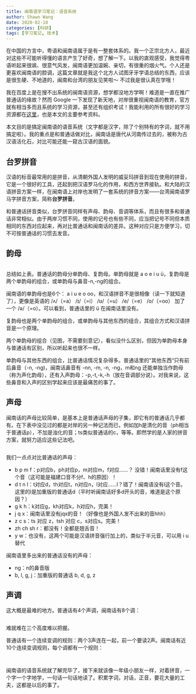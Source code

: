 ```yaml
---
title: 闽南语学习笔记：语音系统
author: Shawn Wang
date: 2020-02-10
categories: [科研]
tags: [学习笔记, 技术]
---
```


在中国的方言中，粤语和闽南语属于是有一整套体系的。我一个正宗北方人，最近对这些不可能听得懂的语言产生了好奇，想了解一下。以我的直观感受，我觉得粤语听起来很飒、很意气风发，闽南语更加温婉、亲切，有很重的烟火气。个人还是更喜欢闽南语的腔调，这篇文章就是我这个北方人试图牙牙学语总结的东西，应该是很生硬、不地道的，闽南和台湾的朋友见笑啦～ 不过我是很认真在学哦！

我在百度上是在搜不出系统的闽南语资源，想学都没地方学啊！难道是一直在推广普通话的缘故？然而 Google 一下发现了新天地，对岸很重视闽南语的教育，官方就有相当多而且系统的学习资源，甚至还有组织考试！我能利用的所有很好的学习资源都在[这里](https://blgjts.moe.edu.tw/tmt/view.php?page=resource)，也是本文的主要参考资料。

本文目的是搞定闽南语的语音系统（文字都是汉字，除了个别特有的字词，就不用搞定啦）。我的重点是和普通话做对比，闽南话是唐代从河南传过去的，被称为古汉语活化石，对比可能还能一窥古汉语的面貌。


## 台罗拼音

汉语的标音最常用的是拼音，从清朝外国人发明的威妥玛拼音到现在使用的拼音，它是一个很好的工具，还起到把汉语罗马化的作用，和西方世界接轨。和大陆的汉语拼音方案一样，在闽南语上对岸也发明了一套系统的拼音方案——台湾闽南语罗马字拼音方案，简称**台罗拼音**。

和普通话拼音类似，台罗拼音同样有声母、韵母、音调等体系，而且有很多和普通话非常相似。由于两岸习惯不同，使用的记号也有些不同，应当把记号不同但本质相同的东西对应起来，再对比普通话和闽南话的差异。这种对应只是方便学习，切不可按普通话的习惯去发音。


## 韵母

![]()

总结如上表。普通话的韵母分单韵母、复韵母。单韵母就是 a o e i u ü，复韵母是两个单韵母的组合，或单韵母与鼻音-n,-ng的组合。

闽南语的单韵母也是6个： a i u e o oo，和汉语拼音不是很相像（读一下就知道了），更像是英语的 /ʌ/（=a） /ɪ/（=i） /ʊ/（=u） /e/（=e） /o/（=oo） 加了一个 /ə/（=o）。可以看到，普通话里的 ü 在闽南话里没有。

复韵母也是两个单韵母的组合，或单韵母与其他东西的组合，其组合方式和汉语拼音是一个原理。

两个单韵母的组合（见图，不需要刻意记），看似没什么区别，但因为单韵母本身与普通话有区别，所以听起来也很不一样。


单韵母与其他东西的组合，比普通话情况复杂得多。普通话里的“其他东西“只有前后鼻音（-n, -ng)，闽南话鼻音有 -nn, -m, -n, -ng，m和ng 还能单独当作韵母（称为声化韵母），还有入声韵母：-p,-t,-k,-h（放在音调部分说）。对我来说，这些鼻音和入声的区别学起来应该是最痛苦的事了。




## 声母

闽南话的声母比较简单，是基本上是普通话声母的子集，即它有的普通话几乎都有。在下表中没见过的都是对岸的另一种记法而已，例如加h是清化的音（ph相当于普通话p），不加是浊化的音；ts类似普通话的c，等等。即然学的是人家的拼音方案，就努力适应这些记法吧。

![]()



我们一点点对比普通话的声母： 
- b p m f：p对应b，ph对应p，m对应m，f对应……？ 没错！闽南话里没有f这个音（这可能是福建口音不分f、h的原因）！
- d t n l：t对应d，th对应t，n对应n，l对应……l？错了！闽南语没有l这个音。这里的l是加重版的普通话d（平时听闽南话好多d开头的音，难道是这个原因？）
- g k h：k对应g，kh对应k，h对应h，完美！
- j q x：闽南话里没有jqx的音！（好像也是外国人发不出来的音hhh）
- z c s：ts 对应 z，tsh 对应 c，s对应s。完美！
- zh ch sh r：都没有！全都是翘舌音！
- y w：也没有，这两个可能是汉语拼音强行加上的，类似于半元音，可以用 i u 替代

闽南语里多出来的普通话没有的声母：
- ng：n的鼻音版
- b, l, g, j：加重版的普通话 b, d, g, z





## 声调

这大概是最难的地方。普通话有4个声调，闽南话有8个调：

![]()


难就难在三个高度难以把握。


普通话有一个连续变调的规则：两个3声连在一起，前一个要读2声。闽南话有近10个连续变调规则，每个调都有一个规则：

![]()


![]()



闽南语的语音系统就了解完毕了，接下来就该像一年级小朋友一样，对着拼音，一个字一个字地学，一句话一句话地读了。积累字词，对话，正音，要花大量的工夫，这都是以后的事了。
